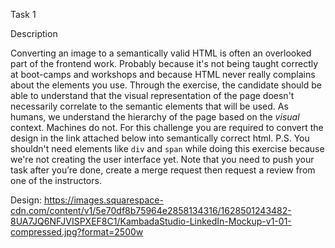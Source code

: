 Task 1

Description

​​Converting an image to a semantically valid HTML is often an overlooked part of the frontend work. Probably because it's not being taught correctly at boot-camps and workshops and because HTML never really complains about the elements you use.
Through the exercise, the candidate should be able to understand that the visual representation of the page doesn't necessarily correlate to the semantic elements that will be used.
As humans, we understand the hierarchy of the page based on the _visual_ context. Machines do not.
For this challenge you are required to convert the design in the link attached below into semantically correct html.
P.S. You shouldn't need elements like `div` and `span` while doing this exercise because we're not creating the user interface yet.
Note that you need to push your task after you’re done, create a merge request then request a review from one of the instructors.

Design:
https://images.squarespace-cdn.com/content/v1/5e70df8b75964e2858134316/1628501243482-8UA7JQ6NFJVISPXEF8C1/KambadaStudio-LinkedIn-Mockup-v1-01-compressed.jpg?format=2500w
